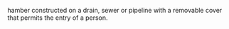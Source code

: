 hamber constructed on a drain, sewer or pipeline with a removable cover that permits the entry of a person.
